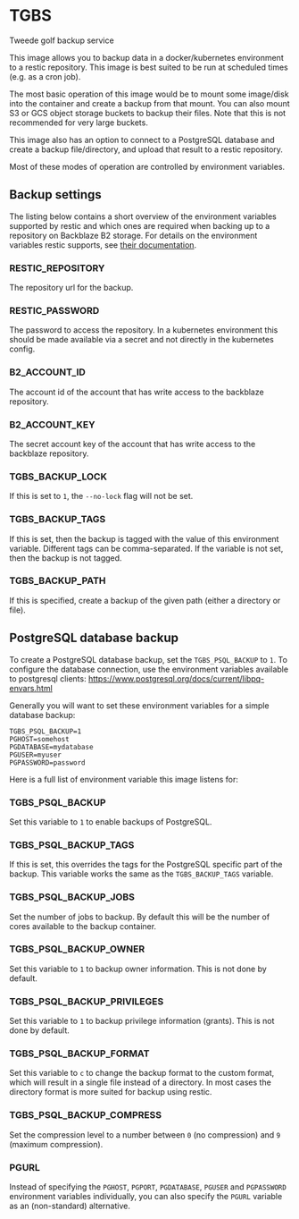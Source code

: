 # TGBS

Tweede golf backup service

This image allows you to backup data in a docker/kubernetes environment to a
restic repository. This image is best suited to be run at scheduled times (e.g.
as a cron job).

The most basic operation of this image would be to mount some image/disk into
the container and create a backup from that mount. You can also mount S3 or
GCS object storage buckets to backup their files. Note that this is not
recommended for very large buckets.

This image also has an option to connect to a PostgreSQL database and create a
backup file/directory, and upload that result to a restic repository.

Most of these modes of operation are controlled by environment variables.

## Backup settings
The listing below contains a short overview of the environment variables
supported by restic and which ones are required when backing up to a repository
on Backblaze B2 storage. For details on the environment variables restic
supports, see [their documentation](https://restic.readthedocs.io/en/stable/040_backup.html#environment-variables).

### RESTIC_REPOSITORY
The repository url for the backup.

### RESTIC_PASSWORD
The password to access the repository. In a kubernetes environment this should
be made available via a secret and not directly in the kubernetes config.

### B2_ACCOUNT_ID
The account id of the account that has write access to the backblaze repository.

### B2_ACCOUNT_KEY
The secret account key of the account that has write access to the backblaze
repository.

### TGBS_BACKUP_LOCK
If this is set to `1`, the `--no-lock` flag will not be set.

### TGBS_BACKUP_TAGS
If this is set, then the backup is tagged with the value of this environment
variable. Different tags can be comma-separated. If the variable is not set,
then the backup is not tagged.

### TGBS_BACKUP_PATH
If this is specified, create a backup of the given path (either a directory or
file).

## PostgreSQL database backup
To create a PostgreSQL database backup, set the `TGBS_PSQL_BACKUP` to `1`.
To configure the database connection, use the environment variables available
to postgresql clients: https://www.postgresql.org/docs/current/libpq-envars.html

Generally you will want to set these environment variables for a simple database
backup:

    TGBS_PSQL_BACKUP=1
    PGHOST=somehost
    PGDATABASE=mydatabase
    PGUSER=myuser
    PGPASSWORD=password

Here is a full list of environment variable this image listens for:

### TGBS_PSQL_BACKUP
Set this variable to `1` to enable backups of PostgreSQL.

### TGBS_PSQL_BACKUP_TAGS
If this is set, this overrides the tags for the PostgreSQL specific part of the
backup. This variable works the same as the `TGBS_BACKUP_TAGS` variable.

### TGBS_PSQL_BACKUP_JOBS
Set the number of jobs to backup. By default this will be the number of cores
available to the backup container.

### TGBS_PSQL_BACKUP_OWNER
Set this variable to `1` to backup owner information. This is not done by
default.

### TGBS_PSQL_BACKUP_PRIVILEGES
Set this variable to `1` to backup privilege information (grants). This is not
done by default.

### TGBS_PSQL_BACKUP_FORMAT
Set this variable to `c` to change the backup format to the custom format, which
will result in a single file instead of a directory. In most cases the
directory format is more suited for backup using restic.

### TGBS_PSQL_BACKUP_COMPRESS
Set the compression level to a number between `0` (no compression) and
`9` (maximum compression).

### PGURL
Instead of specifying the `PGHOST`, `PGPORT`, `PGDATABASE`, `PGUSER` and
`PGPASSWORD` environment variables individually, you can also specify the
`PGURL` variable as an (non-standard) alternative.
